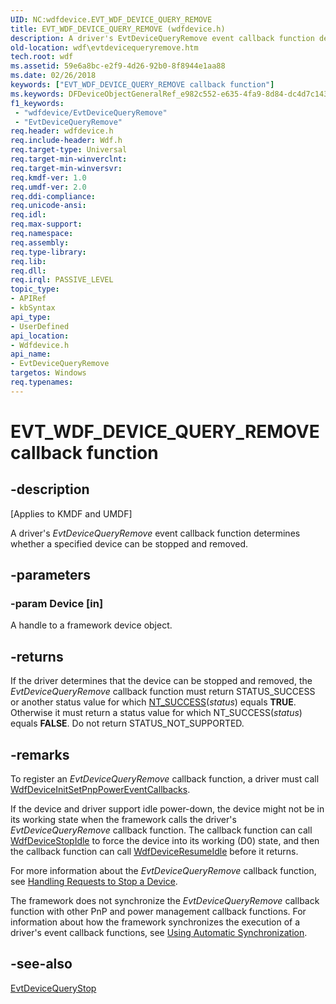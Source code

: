 ```yaml
---
UID: NC:wdfdevice.EVT_WDF_DEVICE_QUERY_REMOVE
title: EVT_WDF_DEVICE_QUERY_REMOVE (wdfdevice.h)
description: A driver's EvtDeviceQueryRemove event callback function determines whether a specified device can be stopped and removed.
old-location: wdf\evtdevicequeryremove.htm
tech.root: wdf
ms.assetid: 59e6a8bc-e2f9-4d26-92b0-8f8944e1aa88
ms.date: 02/26/2018
keywords: ["EVT_WDF_DEVICE_QUERY_REMOVE callback function"]
ms.keywords: DFDeviceObjectGeneralRef_e982c552-e635-4fa9-8d84-dc4d7c143925.xml, EVT_WDF_DEVICE_QUERY_REMOVE, EVT_WDF_DEVICE_QUERY_REMOVE callback, EvtDeviceQueryRemove, EvtDeviceQueryRemove callback function, kmdf.evtdevicequeryremove, wdf.evtdevicequeryremove, wdfdevice/EvtDeviceQueryRemove
f1_keywords:
 - "wdfdevice/EvtDeviceQueryRemove"
 - "EvtDeviceQueryRemove"
req.header: wdfdevice.h
req.include-header: Wdf.h
req.target-type: Universal
req.target-min-winverclnt: 
req.target-min-winversvr: 
req.kmdf-ver: 1.0
req.umdf-ver: 2.0
req.ddi-compliance: 
req.unicode-ansi: 
req.idl: 
req.max-support: 
req.namespace: 
req.assembly: 
req.type-library: 
req.lib: 
req.dll: 
req.irql: PASSIVE_LEVEL
topic_type:
- APIRef
- kbSyntax
api_type:
- UserDefined
api_location:
- Wdfdevice.h
api_name:
- EvtDeviceQueryRemove
targetos: Windows
req.typenames: 
---
```


# EVT_WDF_DEVICE_QUERY_REMOVE callback function


## -description


<p class="CCE_Message">[Applies to KMDF and UMDF]</p>

A driver's <i>EvtDeviceQueryRemove</i> event callback function determines whether a specified device can be stopped and removed.


## -parameters




### -param Device [in]

A handle to a framework device object.


## -returns



If the driver determines that the device can be stopped and removed, the <i>EvtDeviceQueryRemove</i> callback function must return STATUS_SUCCESS or another status value for which <a href="https://docs.microsoft.com/windows-hardware/drivers/kernel/using-ntstatus-values">NT_SUCCESS</a>(<i>status</i>) equals <b>TRUE</b>. Otherwise it must return a status value for which NT_SUCCESS(<i>status</i>) equals <b>FALSE</b>. Do not return STATUS_NOT_SUPPORTED.




## -remarks



To register an <i>EvtDeviceQueryRemove</i> callback function, a driver must call <a href="https://docs.microsoft.com/windows-hardware/drivers/ddi/wdfdevice/nf-wdfdevice-wdfdeviceinitsetpnppowereventcallbacks">WdfDeviceInitSetPnpPowerEventCallbacks</a>. 

If the device and driver support idle power-down, the device might not be in its working state when the framework calls the driver's <i>EvtDeviceQueryRemove</i> callback function. The callback function can call <a href="https://docs.microsoft.com/windows-hardware/drivers/ddi/wdfdevice/nf-wdfdevice-wdfdevicestopidle">WdfDeviceStopIdle</a> to force the device into its working (D0) state, and then the callback function can call <a href="https://docs.microsoft.com/windows-hardware/drivers/ddi/wdfdevice/nf-wdfdevice-wdfdeviceresumeidle">WdfDeviceResumeIdle</a> before it returns.

For more information about the <i>EvtDeviceQueryRemove</i> callback function, see <a href="https://docs.microsoft.com/windows-hardware/drivers/wdf/handling-requests-to-stop-a-device">Handling Requests to Stop a Device</a>.

The framework does not synchronize the <i>EvtDeviceQueryRemove</i> callback function with other PnP and power management callback functions. For information about how the framework synchronizes the execution of a driver's event callback functions, see <a href="https://docs.microsoft.com/windows-hardware/drivers/wdf/using-automatic-synchronization">Using Automatic Synchronization</a>. 




## -see-also




<a href="https://docs.microsoft.com/windows-hardware/drivers/ddi/wdfdevice/nc-wdfdevice-evt_wdf_device_query_stop">EvtDeviceQueryStop</a>
 

 

